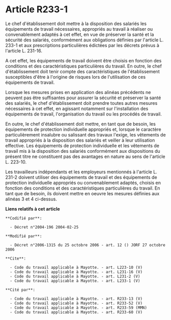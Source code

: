 # Article R233-1

Le chef d'établissement doit mettre à la disposition des salariés les équipements de travail nécessaires, appropriés au
travail à réaliser ou convenablement adaptés à cet effet, en vue de préserver la santé et la sécurité des salariés,
conformément aux obligations définies par l'article L. 233-1 et aux prescriptions particulières édictées par les décrets
prévus à l'article L. 231-16. 

A cet effet, les équipements de travail doivent être choisis en fonction des conditions et des caractéristiques particulières
du travail. En outre, le chef d'établissement doit tenir compte des caractéristiques de l'établissement susceptibles d'être à
l'origine de risques lors de l'utilisation de ces équipements de travail. 

Lorsque les mesures prises en application des alinéas précédents ne peuvent pas être suffisantes pour assurer la sécurité et
préserver la santé des salariés, le chef d'établissement doit prendre toutes autres mesures nécessaires à cet effet, en
agissant notamment sur l'installation des équipements de travail, l'organisation du travail ou les procédés de travail. 

En outre, le chef d'établissement doit mettre, en tant que de besoin, les équipements de protection individuelle appropriés
et, lorsque le caractère particulièrement insalubre ou salissant des travaux l'exige, les vêtements de travail appropriés à
la disposition des salariés et veiller à leur utilisation effective. Les équipements de protection individuelle et les
vêtements de travail mis à la disposition des salariés conformément aux dispositions du présent titre ne constituent pas des
avantages en nature au sens de l'article L. 223-10. 

Les travailleurs indépendants et les employeurs mentionnés à l'article L. 231-2 doivent utiliser des équipements de travail
et des équipements de protection individuelle appropriés ou convenablement adaptés, choisis en fonction des conditions et des
caractéristiques particulières du travail. En tant que de besoin, ils doivent mettre en oeuvre les mesures définies aux
alinéas 3 et 4 ci-dessus.

**Liens relatifs à cet article**

	**Codifié par**:

	  - Décret n°2004-196 2004-02-25

	**Modifié par**:

	  - Décret n°2006-1315 du 25 octobre 2006 - art. 12 () JORF 27 octobre 2006

	**Cite**:

	  - Code du travail applicable à Mayotte. - art. L223-10 (V)
	  - Code du travail applicable à Mayotte. - art. L231-16 (V)
	  - Code du travail applicable à Mayotte. - art. L231-2 (V)
	  - Code du travail applicable à Mayotte. - art. L233-1 (V)

	**Cité par**:

	  - Code du travail applicable à Mayotte. - art. R233-13 (V)
	  - Code du travail applicable à Mayotte. - art. R233-52 (V)
	  - Code du travail applicable à Mayotte. - art. R233-59 (MMN)
	  - Code du travail applicable à Mayotte. - art. R233-60 (V)
